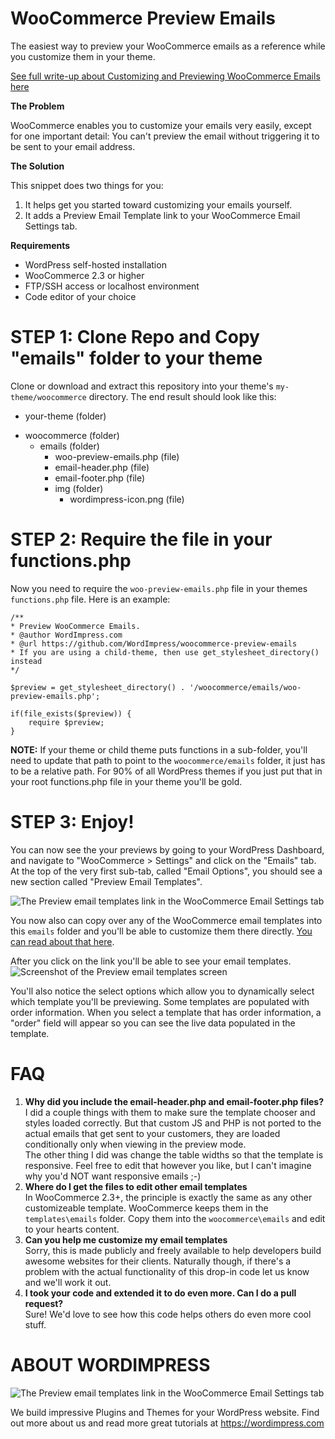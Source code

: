 # WooCommerce Preview Emails
The easiest way to preview your WooCommerce emails as a reference while you customize them in your theme.

[See full write-up about Customizing and Previewing WooCommerce Emails here](https://wordimpress.com/customize-and-preview-woocommerce-emails/)

**The Problem**

WooCommerce enables you to customize your emails very easily, except for one important detail: You can't preview the email without triggering it to be sent to your email address.

**The Solution**

This snippet does two things for you:

1. It helps get you started toward customizing your emails yourself.
2. It adds a Preview Email Template link to your WooCommerce Email Settings tab. 

**Requirements**

* WordPress self-hosted installation
* WooCommerce 2.3 or higher
* FTP/SSH access or localhost environment
* Code editor of your choice

# STEP 1: Clone Repo and Copy "emails" folder to your theme
Clone or download and extract this repository into your theme's `my-theme/woocommerce` directory. The end result should look like this:

* your-theme (folder)
 - woocommerce (folder)
     * emails (folder)
         - woo-preview-emails.php (file)
         - email-header.php (file)
         - email-footer.php (file)
         -  img (folder)
             * wordimpress-icon.png (file)
             
# STEP 2: Require the file in your functions.php
Now you need to require the `woo-preview-emails.php` file in your themes `functions.php` file. Here is an example:

```
/**
* Preview WooCommerce Emails.
* @author WordImpress.com
* @url https://github.com/WordImpress/woocommerce-preview-emails
* If you are using a child-theme, then use get_stylesheet_directory() instead
*/

$preview = get_stylesheet_directory() . '/woocommerce/emails/woo-preview-emails.php';

if(file_exists($preview)) {
    require $preview;
}
```

**NOTE:** If your theme or child theme puts functions in a sub-folder, you'll need to update that path to point to the `woocommerce/emails` folder, it just has to be a relative path. For 90% of all WordPress themes if you just put that in your root functions.php file in your theme you'll be gold.

# STEP 3: Enjoy!
You can now see the your previews by going to your WordPress Dashboard, and navigate to "WooCommerce > Settings" and click on the "Emails" tab. At the top of the very first sub-tab, called "Email Options", you should see a new section called "Preview Email Templates". 

![The Preview email templates link in the WooCommerce Email Settings tab](assets/img/woo-email-settings-w-preview-links.png)

You now also can copy over any of the WooCommerce email templates into this `emails` folder and you'll be able to customize them there directly. [You can read about that here](http://docs.woothemes.com/document/template-structure/ "WooCommerce Template Override Documentation").

After you click on the link you'll be able to see your email templates. 
![Screenshot of the Preview email templates screen](assets/img/preview-screenshot.png)

You'll also notice the select options which allow you to dynamically select which template you'll be previewing. Some templates are populated with order information. When you select a template that has order information, a "order" field will appear so you can see the live data populated in the template.

# FAQ
1. **Why did you include the email-header.php and email-footer.php files?**  
I did a couple things with them to make sure the template chooser and styles loaded correctly. But that custom JS and PHP is not ported to the actual emails that get sent to your customers, they are loaded conditionally only when viewing in the preview mode.  
The other thing I did was change the table widths so that the template is responsive. Feel free to edit that however you like, but I can't imagine why you'd NOT want responsive emails ;-)
2. **Where do I get the files to edit other email templates**  
In WooCommerce 2.3+, the principle is exactly the same as any other customizeable template. WooCommerce keeps them in the `templates\emails` folder. Copy them into the `woocommerce\emails` and edit to your hearts content.
3. **Can you help me customize my email templates**  
Sorry, this is made publicly and freely available to help developers build awesome websites for their clients. Naturally though, if there's a problem with the actual functionality of this drop-in code let us know and we'll work it out.
4. **I took your code and extended it to do even more. Can I do a pull request?**  
Sure! We'd love to see how this code helps others do even more cool stuff.



# ABOUT WORDIMPRESS
![The Preview email templates link in the WooCommerce Email Settings tab](assets/img/wordimpress_logo.png)

We build impressive Plugins and Themes for your WordPress website. Find out more about us and read more great tutorials at https://wordimpress.com 
